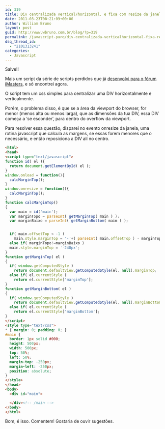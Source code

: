 ```yaml
---
id: 319
title: Div centralizada vertical/horizontal, e fixa com resize da janela
date: 2011-03-23T08:21:09+00:00
author: William Bruno
layout: post
guid: http://www.wbruno.com.br/blog/?p=319
permalink: /javascript-puro/div-centralizada-verticalhorizontal-fixa-resize-janela/
dsq_thread_id:
  - "2101313241"
categories:
  - Javascript
---
```

Salve!!

Mais um script da série de scripts perdidos que já <a href="http://forum.imasters.com.br/topic/422036-centralizado-vertical-e-horinzontal-apenas-no-safari/page__view__findpost__p__1664388" target="_blank">desenvolvi para o fórum iMasters</a>, e só encontrei agora.

O script tem um css simples para centralizar uma DIV horizontalmente e verticalmente.
  
Porém, o problema disso, é que se a área da viewport do browser, for menor (menos alta ou menos larga), que as dimensões da tua DIV, essa DIV começa a &#8216;se esconder&#8217;, para dentro do overflow da viewport.

Para resolver essa questão, disparei no evento onresize da janela, uma rotina javascript que calcula as margens, se essas forem menores que o necessário, e então reposiciona a DIV alí no centro.

<!--more-->

``` html
<html>
<head>
<script type="text/javascript">
function id( el ){
  return document.getElementById( el );
}
window.onload = function(){
  calcMarginTop();
}
window.onresize = function(){
  calcMarginTop();
}
function calcMarginTop()
{
  var main = id('main');
  var marginTopo = parseInt( getMarginTop( main ) );
  var marginBaixo = parseInt( getMarginBottom( main ) );


  if( main.offsetTop < -1 )
    main.style.marginTop = '-'+( parseInt( main.offsetTop ) - marginTopo )+'px';
  else if( marginTopo!=marginBaixo )
  main.style.marginTop = '-248px';
}
function getMarginTop( el )
{
  if( window.getComputedStyle )
    return document.defaultView.getComputedStyle(el, null).marginTop;
  else if( el.currentStyle )
    return el.currentStyle['marginTop'];
}
function getMarginBottom( el )
{
  if( window.getComputedStyle )
    return document.defaultView.getComputedStyle(el, null).marginBottom;
  else if( el.currentStyle )
    return el.currentStyle['marginBottom'];
}
</script>
<style type="text/css">
* { margin: 0; padding: 0; }
#main {
  border: 1px solid #000;
  height: 500px;
  width: 500px;
  top: 50%;
  left: 50%;
  margin-top: -250px;
  margin-left: -250px;
  position: absolute;
}
</style>
</head>
<body>
  <div id="main">

  </div><!-- /main -->
</body>
</html>
```

Bom, é isso. Comentem! Gostaria de ouvir sugestões.
